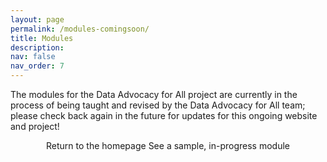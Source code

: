 ```yaml
---
layout: page
permalink: /modules-comingsoon/
title: Modules
description: 
nav: false
nav_order: 7
---
```


<link rel="stylesheet" href="https://cdn.jsdelivr.net/npm/@shoelace-style/shoelace@2.5.2/cdn/themes/light.css" />
<script type="module" src="https://cdn.jsdelivr.net/npm/@shoelace-style/shoelace@2.5.2/cdn/shoelace.js" ></script>

The modules for the Data Advocacy for All project are currently in the process of being taught and revised by the Data Advocacy for All team; please check back again in the future for updates for this ongoing website and project!

<center>
<sl-button-group label="Alignment">
  <sl-button href="https://da4all.github.io/">Return to the homepage</sl-button>
  <sl-button href="https://da4all.github.io/modules/historicizing-data/">See a sample, in-progress module</sl-button>
</sl-button-group>
</center>
